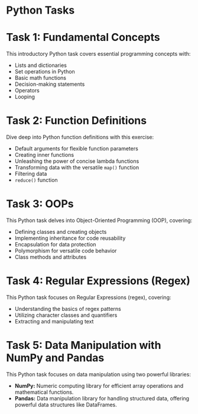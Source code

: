 # Python Tasks

# Task 1: Fundamental Concepts

This introductory Python task covers essential programming concepts with:
- Lists and dictionaries
- Set operations in Python
- Basic math functions
- Decision-making statements
- Operators
- Looping

 # Task 2: Function Definitions

Dive deep into Python function definitions with this exercise:
- Default arguments for flexible function parameters
- Creating inner functions
- Unleashing the power of concise lambda functions
- Transforming data with the versatile `map()` function
- Filtering data 
- `reduce()` function

# Task 3: OOPs

This Python task delves into Object-Oriented Programming (OOP), covering:
- Defining classes and creating objects
- Implementing inheritance for code reusability
- Encapsulation for data protection
- Polymorphism for versatile code behavior
- Class methods and attributes


# Task 4: Regular Expressions (Regex)

This Python task focuses on Regular Expressions (regex), covering:
- Understanding the basics of regex patterns
- Utilizing character classes and quantifiers
- Extracting and manipulating text 

# Task 5: Data Manipulation with NumPy and Pandas

This Python task focuses on data manipulation using two powerful libraries:
- **NumPy:** Numeric computing library for efficient array operations and mathematical functions.
- **Pandas:** Data manipulation library for handling structured data, offering powerful data structures like DataFrames.





